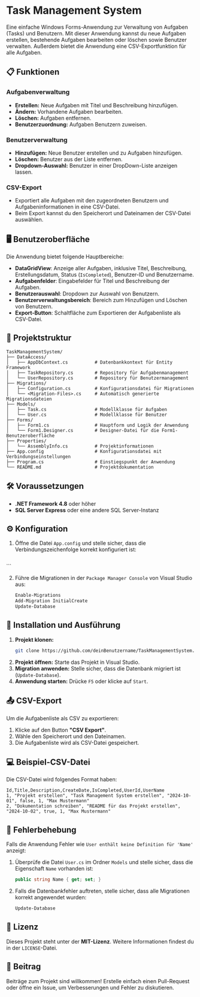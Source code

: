 # Task Management System
 
Eine einfache Windows Forms-Anwendung zur Verwaltung von Aufgaben (Tasks) und Benutzern. Mit dieser Anwendung kannst du neue Aufgaben erstellen, bestehende Aufgaben bearbeiten oder löschen sowie Benutzer verwalten. Außerdem bietet die Anwendung eine CSV-Exportfunktion für alle Aufgaben.
 
## 📋 Funktionen
### Aufgabenverwaltung
- **Erstellen:** Neue Aufgaben mit Titel und Beschreibung hinzufügen.
- **Ändern:** Vorhandene Aufgaben bearbeiten.
- **Löschen:** Aufgaben entfernen.
- **Benutzerzuordnung:** Aufgaben Benutzern zuweisen.
 
### Benutzerverwaltung
- **Hinzufügen:** Neue Benutzer erstellen und zu Aufgaben hinzufügen.
- **Löschen:** Benutzer aus der Liste entfernen.
- **Dropdown-Auswahl:** Benutzer in einer DropDown-Liste anzeigen lassen.
 
### CSV-Export
- Exportiert alle Aufgaben mit den zugeordneten Benutzern und Aufgabeninformationen in eine CSV-Datei.
- Beim Export kannst du den Speicherort und Dateinamen der CSV-Datei auswählen.
 
## 🖥️ Benutzeroberfläche
Die Anwendung bietet folgende Hauptbereiche:
 
- **DataGridView**: Anzeige aller Aufgaben, inklusive Titel, Beschreibung, Erstellungsdatum, Status (`IsCompleted`), Benutzer-ID und Benutzername.
- **Aufgabenfelder**: Eingabefelder für Titel und Beschreibung der Aufgaben.
- **Benutzerauswahl**: Dropdown zur Auswahl von Benutzern.
- **Benutzerverwaltungsbereich**: Bereich zum Hinzufügen und Löschen von Benutzern.
- **Export-Button**: Schaltfläche zum Exportieren der Aufgabenliste als CSV-Datei.
 
## 📂 Projektstruktur
```plaintext
TaskManagementSystem/
├── DataAccess/
│   ├── AppDbContext.cs          # Datenbankkontext für Entity Framework
│   ├── TaskRepository.cs        # Repository für Aufgabenmanagement
│   └── UserRepository.cs        # Repository für Benutzermanagement
├── Migrations/
│   ├── Configuration.cs         # Konfigurationsdatei für Migrationen
│   └── <Migration-Files>.cs     # Automatisch generierte Migrationsdateien
├── Models/
│   ├── Task.cs                  # Modellklasse für Aufgaben
│   └── User.cs                  # Modellklasse für Benutzer
├── Forms/
│   ├── Form1.cs                 # Hauptform und Logik der Anwendung
│   └── Form1.Designer.cs        # Designer-Datei für die Form1-Benutzeroberfläche
├── Properties/
│   └── AssemblyInfo.cs          # Projektinformationen
├── App.config                   # Konfigurationsdatei mit Verbindungseinstellungen
├── Program.cs                   # Einstiegspunkt der Anwendung
└── README.md                    # Projektdokumentation
```
 
## 🛠️ Voraussetzungen
- **.NET Framework 4.8** oder höher
- **SQL Server Express** oder eine andere SQL Server-Instanz
 
## ⚙️ Konfiguration
1. Öffne die Datei `App.config` und stelle sicher, dass die Verbindungszeichenfolge korrekt konfiguriert ist:
    ```xml
<connectionStrings>
<add name="TaskManagementDB"
             connectionString="Server=DESKTOP-QDJ0VMJ\SQLEXPRESS;Database=TaskManagementDB;Trusted_Connection=True;"
             providerName="System.Data.SqlClient" />
</connectionStrings>
    ```
 
2. Führe die Migrationen in der `Package Manager Console` von Visual Studio aus:
    ```bash
    Enable-Migrations
    Add-Migration InitialCreate
    Update-Database
    ```
 
## 🚀 Installation und Ausführung
1. **Projekt klonen:**
    ```bash
    git clone https://github.com/deinBenutzername/TaskManagementSystem.git
    ```
2. **Projekt öffnen:** Starte das Projekt in Visual Studio.
3. **Migration anwenden:** Stelle sicher, dass die Datenbank migriert ist (`Update-Database`).
4. **Anwendung starten:** Drücke `F5` oder klicke auf `Start`.
 
## 📤 CSV-Export
Um die Aufgabenliste als CSV zu exportieren:
 
1. Klicke auf den Button **"CSV Export"**.
2. Wähle den Speicherort und den Dateinamen.
3. Die Aufgabenliste wird als CSV-Datei gespeichert.
 
## 💻 Beispiel-CSV-Datei
Die CSV-Datei wird folgendes Format haben:
 
```csv
Id,Title,Description,CreateDate,IsCompleted,UserId,UserName
1, "Projekt erstellen", "Task Management System erstellen", "2024-10-01", false, 1, "Max Mustermann"
2, "Dokumentation schreiben", "README für das Projekt erstellen", "2024-10-02", true, 1, "Max Mustermann"
```
 
## 🔧 Fehlerbehebung
Falls die Anwendung Fehler wie `User enthält keine Definition für 'Name'` anzeigt:
 
1. Überprüfe die Datei `User.cs` im Ordner `Models` und stelle sicher, dass die Eigenschaft `Name` vorhanden ist:
    ```csharp
    public string Name { get; set; }
    ```
2. Falls die Datenbankfehler auftreten, stelle sicher, dass alle Migrationen korrekt angewendet wurden:
    ```bash
    Update-Database
    ```
 
## 📝 Lizenz
Dieses Projekt steht unter der **MIT-Lizenz**. Weitere Informationen findest du in der `LICENSE`-Datei.
 
## 🤝 Beitrag
Beiträge zum Projekt sind willkommen! Erstelle einfach einen Pull-Request oder öffne ein Issue, um Verbesserungen und Fehler zu diskutieren.
